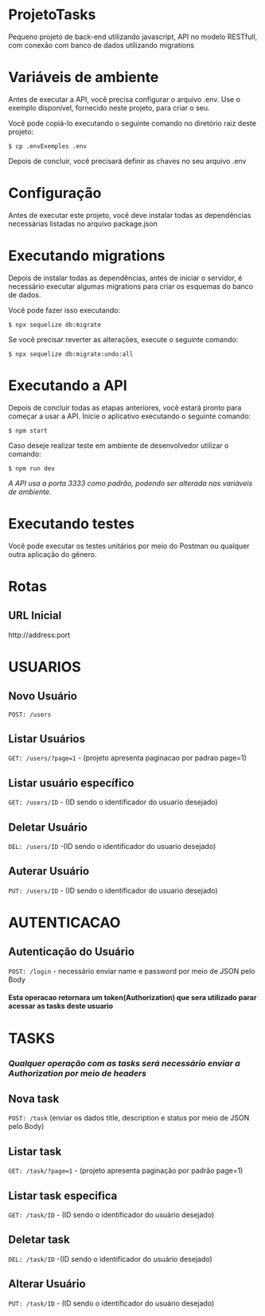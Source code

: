 # ProjetoTasks
Pequeno projeto de back-end utilizando javascript, API no modelo RESTfull, com conexão com banco de dados utilizando migrations

# Variáveis de ambiente
Antes de executar a API, você precisa configurar o arquivo .env. Use o exemplo disponível, fornecido neste projeto, para criar o seu.

Você pode copiá-lo executando o seguinte comando no diretório raiz deste projeto:

`$ cp .envExemples .env`

Depois de concluir, você precisará definir as chaves no seu arquivo .env


# Configuração
Antes de executar este projeto, você deve instalar todas as dependências necessárias listadas no arquivo package.json

# Executando migrations
Depois de instalar todas as dependências, antes de iniciar o servidor, é necessário executar algumas migrations para criar os esquemas do banco de dados.

Você pode fazer isso executando:

`$ npx sequelize db:migrate`

Se você precisar reverter as alterações, execute o seguinte comando:

`$ npx sequelize db:migrate:undo:all`

# Executando a API

Depois de concluir todas as etapas anteriores, você estará pronto para começar a usar a API. Inicie o aplicativo executando o seguinte comando:

`$ npm start`

Caso deseje realizar teste em ambiente de desenvolvedor utilizar o comando:

`$ npm run dev`

_A API usa a porta 3333 como padrão, podendo ser alterada nas variáveis de ambiente._

# Executando testes

Você pode executar os testes unitários por meio do Postman ou qualquer outra aplicação do gênero.

# Rotas

## URL Inicial

http://address:port

# USUARIOS

## Novo Usuário

`POST: /users`

## Listar Usuários

`GET: /users/?page=1` - (projeto apresenta paginacao por padrao page=1)

## Listar usuário específico

`GET: /users/ID` - (ID sendo o identificador do usuario desejado)

## Deletar Usuário

`DEL: /users/ID` -(ID sendo o identificador do usuario desejado)

## Auterar  Usuário

`PUT: /users/ID` - (ID sendo o identificador do usuario desejado)

# AUTENTICACAO
## Autenticação do Usuário

`POST: /login` - necessário enviar name e password por meio de JSON pelo Body 
#### Esta operacao retornara um token(Authorization) que sera utilizado parar acessar as tasks deste usuario

# TASKS
### _Qualquer operação com as tasks será necessário enviar a Authorization por meio de headers_

## Nova task
`POST: /task` (enviar os dados title, description e status por meio de JSON pelo Body)

## Listar task

`GET: /task/?page=1` - (projeto apresenta paginação por padrão page=1)

## Listar task especifica

`GET: /task/ID` - (ID sendo o identificador do usuário desejado)

## Deletar task

`DEL: /task/ID` -(ID sendo o identificador do usuário desejado)

## Alterar Usuário

`PUT: /task/ID` - (ID sendo o identificador do usuário desejado)
